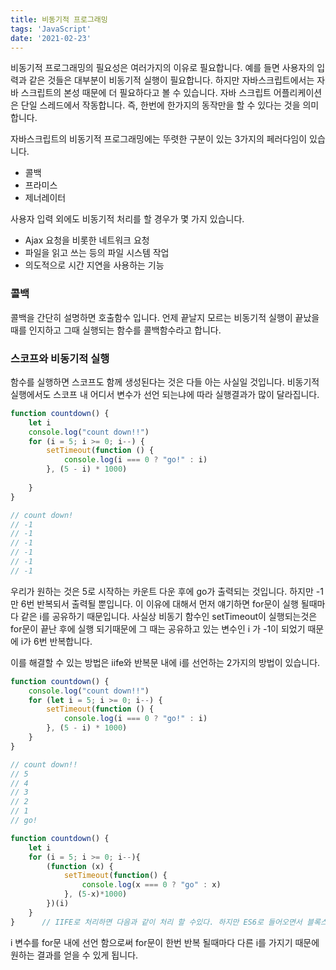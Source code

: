 ```yaml
---
title: 비동기적 프로그래밍
tags: 'JavaScript'
date: '2021-02-23'
---
```

비동기적 프로그래밍의 필요성은 여러가지의 이유로 필요합니다. 예를 들면 사용자의 입력과 같은 것들은 대부분이 비동기적 실행이 필요합니다. 하지만 자바스크립트에서는 자바 스크립트의 본성 때문에 더 필요하다고 볼 수 있습니다. 자바 스크립트 어플리케이션은 단일 스레드에서 작동합니다. 즉, 한번에 한가지의 동작만을 할 수 있다는 것을 의미합니다.

자바스크립트의 비동기적 프로그래밍에는 뚜렷한 구분이 있는 3가지의 페러다임이 있습니다.

- 콜백
- 프라미스
- 제너레이터

사용자 입력 외에도 비동기적 처리를 할 경우가 몇 가지 있습니다.

- Ajax 요청을 비롯한 네트워크 요청
- 파일을 읽고 쓰는 등의 파일 시스템 작업
- 의도적으로 시간 지연을 사용하는 기능

### 콜백

콜백을 간단히 설명하면 호출함수 입니다. 언제 끝날지 모르는 비동기적 실행이 끝났을때를 인지하고 그때 실행되는 함수를 콜백함수라고 합니다.

### 스코프와 비동기적 실행

함수를 실행하면 스코프도 함께 생성된다는 것은 다들 아는 사실일 것입니다. 비동기적 실행에서도 스코프 내 어디서 변수가 선언 되는냐에 따라 실행결과가 많이 달라집니다.

```javascript
function countdown() {
    let i
    console.log("count down!!")
    for (i = 5; i >= 0; i--) {
        setTimeout(function () {
            console.log(i === 0 ? "go!" : i)
        }, (5 - i) * 1000)
        
    }
}

// count down!
// -1 
// -1 
// -1
// -1
// -1
// -1
```

우리가 원하는 것은 5로 시작하는 카운트 다운 후에 go가 출력되는 것입니다. 하지만 -1 만 6번 반복되서 출력될 뿐입니다. 이 이유에 대해서 먼저 얘기하면 for문이 실행 될때마다 같은 i를 공유하기 때문입니다. 사실상 비동기 함수인 setTimeout이 실행되는것은 for문이 끝난 후에 실행 되기때문에 그 때는 공유하고 있는 변수인 i 가 -1이 되었기 때문에 i가 6번 반복합니다.

이를 해결할 수 있는 방법은 iife와 반복문 내에 i를 선언하는 2가지의 방법이 있습니다.

```javascript
function countdown() {
    console.log("count down!!")
    for (let i = 5; i >= 0; i--) {
        setTimeout(function () {
            console.log(i === 0 ? "go!" : i)
        }, (5 - i) * 1000)     
    }
}

// count down!!
// 5
// 4
// 3
// 2
// 1
// go!

function countdown() {
    let i
    for (i = 5; i >= 0; i--){
        (function (x) {
            setTimeout(function() {
                console.log(x === 0 ? "go" : x)
            }, (5-x)*1000)
        })(i)
    }
}      // IIFE로 처리하면 다음과 같이 처리 할 수있다. 하지만 ES6로 들어오면서 블록스코프가 생겼기때문에 IIFE의 활용도가 조금 떨어지긴합니다.
```

i 변수를 for문 내에 선언 함으로써 for문이 한번 반복 될때마다 다른 i를 가지기 때문에 원하는 결과를 얻을 수 있게 됩니다.











